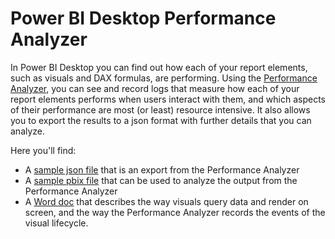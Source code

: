 # Power BI Desktop Performance Analyzer

In Power BI Desktop you can find out how each of your report elements, such as visuals and DAX formulas, are performing. Using the [Performance Analyzer](https://docs.microsoft.com/en-us/power-bi/desktop-performance-analyzer), you can see and record logs that measure how each of your report elements performs when users interact with them, and which aspects of their performance are most (or least) resource intensive. It also allows you to export the results to a json format with further details that you can analyze.

Here you'll find:
- A [sample json file](performanceAnalyzerExport.schema.json) that is an export from the Performance Analyzer
- A [sample pbix file](PerformanceAnalyzerExportReport.pbix) that can be used to analyze the output from the Performance Analyzer
- A [Word doc](Power%20BI%20Performance%20Analyzer%20Export%20File%20Format.docx) that describes the way visuals query data and render on screen, and the way the Performance Analyzer records the events of the visual lifecycle.
